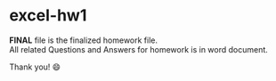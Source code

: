 # excel-hw1

**FINAL** file is the finalized homework file.  
All related Questions and Answers for homework is in word document. 

Thank you! :smile: 
